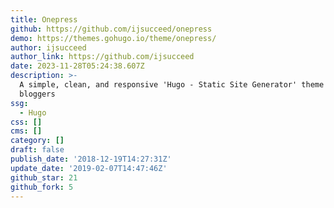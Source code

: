```yaml
---
title: Onepress
github: https://github.com/ijsucceed/onepress
demo: https://themes.gohugo.io/theme/onepress/
author: ijsucceed
author_link: https://github.com/ijsucceed
date: 2023-11-28T05:24:38.607Z
description: >-
  A simple, clean, and responsive 'Hugo - Static Site Generator' theme for
  bloggers
ssg:
  - Hugo
css: []
cms: []
category: []
draft: false
publish_date: '2018-12-19T14:27:31Z'
update_date: '2019-02-07T14:47:46Z'
github_star: 21
github_fork: 5
---
```

